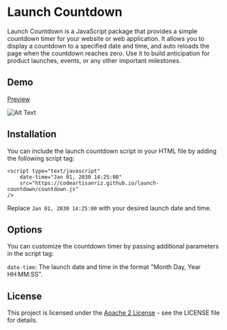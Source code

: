 # Launch Countdown

Launch Countdown is a JavaScript package that provides a simple countdown timer for your website or web application. It allows you to display a countdown to a specified date and time, and auto reloads the page when the countdown reaches zero. Use it to build anticipation for product launches, events, or any other important milestones.

## Demo
[Preview](https://codeartisanriz.github.io/launch-countdown/)

![Alt Text](https://codeartisanriz.github.io/launch-countdown/Demo.png)


## Installation
You can include the launch countdown script in your HTML file by adding the following script tag:

```
<script type="text/javascript"
    date-time="Jan 01, 2030 14:25:00"
    src="https://codeartisanriz.github.io/launch-countdown/countdown.js"
/>
```
Replace `Jan 01, 2030 14:25:00` with your desired launch date and time.

## Options
You can customize the countdown timer by passing additional parameters in the script tag:

`date-time`: The launch date and time in the format "Month Day, Year HH:MM:SS".

<!-- `reload-page`: Set to true to display the page when the countdown reaches zero.

`confetti`: Set to true to display the page when the countdown reaches zero. -->

## License
This project is licensed under the [Apache 2 License](https://codeartisanriz.github.io/launch-countdown/LICENSE) - see the LICENSE file for details.





